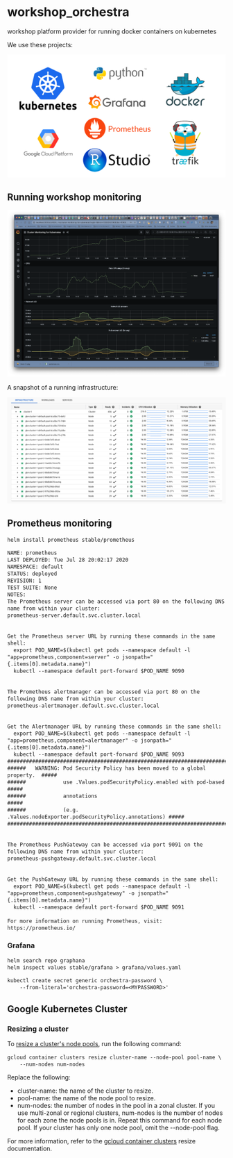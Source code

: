 # workshop_orchestra

workshop platform provider for running docker containers on kubernetes

We use these projects:

![projects](projects_used.png)

## Running workshop monitoring

![grafana](grafana.png)

A snapshot of a running infrastructure:

![infrastructure](gke_running_snapshot.png)




## Prometheus monitoring

``` shell
helm install prometheus stable/prometheus
```

``` shell
NAME: prometheus
LAST DEPLOYED: Tue Jul 28 20:02:17 2020
NAMESPACE: default
STATUS: deployed
REVISION: 1
TEST SUITE: None
NOTES:
The Prometheus server can be accessed via port 80 on the following DNS name from within your cluster:
prometheus-server.default.svc.cluster.local


Get the Prometheus server URL by running these commands in the same shell:
  export POD_NAME=$(kubectl get pods --namespace default -l "app=prometheus,component=server" -o jsonpath="{.items[0].metadata.name}")
  kubectl --namespace default port-forward $POD_NAME 9090


The Prometheus alertmanager can be accessed via port 80 on the following DNS name from within your cluster:
prometheus-alertmanager.default.svc.cluster.local


Get the Alertmanager URL by running these commands in the same shell:
  export POD_NAME=$(kubectl get pods --namespace default -l "app=prometheus,component=alertmanager" -o jsonpath="{.items[0].metadata.name}")
  kubectl --namespace default port-forward $POD_NAME 9093
#################################################################################
######   WARNING: Pod Security Policy has been moved to a global property.  #####
######            use .Values.podSecurityPolicy.enabled with pod-based      #####
######            annotations                                               #####
######            (e.g. .Values.nodeExporter.podSecurityPolicy.annotations) #####
#################################################################################


The Prometheus PushGateway can be accessed via port 9091 on the following DNS name from within your cluster:
prometheus-pushgateway.default.svc.cluster.local


Get the PushGateway URL by running these commands in the same shell:
  export POD_NAME=$(kubectl get pods --namespace default -l "app=prometheus,component=pushgateway" -o jsonpath="{.items[0].metadata.name}")
  kubectl --namespace default port-forward $POD_NAME 9091

For more information on running Prometheus, visit:
https://prometheus.io/
```

### Grafana

``` shell
helm search repo graphana
helm inspect values stable/grafana > grafana/values.yaml
```

``` shell
kubectl create secret generic orchestra-password \
    --from-literal='orchestra-password=<MYPASSWORD>'
```

## Google Kubernetes Cluster

### Resizing a cluster

To [resize a cluster's node pools](https://cloud.google.com/kubernetes-engine/docs/how-to/resizing-a-cluster), run the following command:

``` shell
gcloud container clusters resize cluster-name --node-pool pool-name \
    --num-nodes num-nodes
```

Replace the following:

- cluster-name: the name of the cluster to resize.
- pool-name: the name of the node pool to resize.
- num-nodes: the number of nodes in the pool in a zonal cluster. If you use multi-zonal or regional clusters, num-nodes is the number of nodes for each zone the node pools is in.
Repeat this command for each node pool. If your cluster has only one node pool, omit the --node-pool flag.

For more information, refer to the [gcloud container clusters](https://cloud.google.com/sdk/gcloud/reference/container/clusters/resize) resize documentation.
